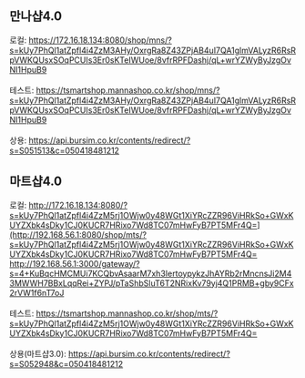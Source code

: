 
## 만나샵4.0
로컬:
https://172.16.18.134:8080/shop/mns/?s=kUy7PhQl1atZpfl4i4ZzM3AHy/OxrgRa8Z43ZPjAB4uI7QA1glmVALyzR6RsRpVWKQUsxSOqPCUIs3Er0sKTeIWUoe/8vfrRPFDashj/qL+wrYZWyByJzgOvNI1HpuB9
<br><br>
테스트:
https://tsmartshop.mannashop.co.kr/shop/mns/?s=kUy7PhQl1atZpfl4i4ZzM3AHy/OxrgRa8Z43ZPjAB4uI7QA1glmVALyzR6RsRpVWKQUsxSOqPCUIs3Er0sKTeIWUoe/8vfrRPFDashj/qL+wrYZWyByJzgOvNI1HpuB9<br><br>
상용:
https://api.bursim.co.kr/contents/redirect/?s=S051513&c=050418481212

## 마트샵4.0
로컬:
http://172.16.18.134:8080/?s=kUy7PhQl1atZpfl4i4ZzM5rj1OWjw0y48WGt1XiYRcZZR96ViHRkSo+GWxKUYZXbk4sDky1CJ0KUCR7HRixo7Wd8TC07mHwFyB7PT5MFr4Q=](http://192.168.56.1:8080/shop/mts/?s=kUy7PhQl1atZpfl4i4ZzM5rj1OWjw0y48WGt1XiYRcZZR96ViHRkSo+GWxKUYZXbk4sDky1CJ0KUCR7HRixo7Wd8TC07mHwFyB7PT5MFr4Q=
http://192.168.56.1:3000/gateway/?s=4+KuBqcHMCMUi7KCQbvAsaarM7xh3IertoypykzJhAYRb2rMncnsJi2M43MWWH7BBxLqqRei+ZYPJ/pTaShbSluT6T2NRixKv79yj4Q1PRMB+gby9CFx2rVW1f6nT7oJ
<br><br>
테스트:
https://tsmartshop.mannashop.co.kr/shop/mts/?s=kUy7PhQl1atZpfl4i4ZzM5rj1OWjw0y48WGt1XiYRcZZR96ViHRkSo+GWxKUYZXbk4sDky1CJ0KUCR7HRixo7Wd8TC07mHwFyB7PT5MFr4Q=
<br><br>
상용(마트샵3.0):
https://api.bursim.co.kr/contents/redirect/?s=S052948&c=050418481212
